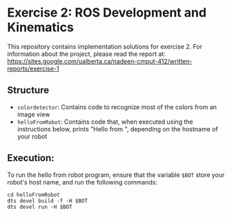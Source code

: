 # Exercise 2: ROS Development and Kinematics

This repository contains implementation solutions for exercise 2. For information about the project, please read the report at: https://sites.google.com/ualberta.ca/nadeen-cmput-412/written-reports/exercise-1

## Structure

- `colordetector`: Contains code to recognize most of the colors from an image view
- `helloFromRobot`: Contains code that, when executed using the instructions below, prints "Hello from <hostname>", depending on the hostname of your robot

## Execution:

To run the hello from robot program, ensure that the variable `$BOT` store your robot's host name, and run the following commands:

```
cd helloFromRobot
dts devel build -f -H $BOT
dts devel run -H $BOT
```
